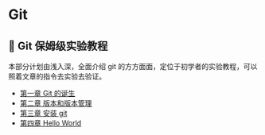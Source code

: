 # Git

## 📖 Git 保姆级实验教程

本部分计划由浅入深，全面介绍 git 的方方面面，定位于初学者的实验教程，可以照着文章的指令去实验去验证。

* [第一章 Git 的诞生](01.md)
* [第二章 版本和版本管理](02.md)
* [第三章 安装 git](03.md)
* [第四章 Hello World](04.md)
